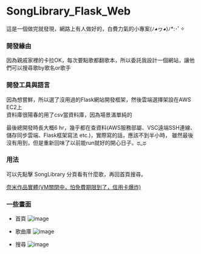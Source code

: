 # SongLibrary_Flask_Web
這是一個做完就發現，網路上有人做好的，白費力氣的小專案(ﾉ◕ヮ◕)ﾉ*:･ﾟ✧

### 開發緣由
因為親戚家裡的卡拉OK，每次要點歌都翻歌本，所以委託我設計一個網站，讓他們可以搜尋歌by歌名or歌手    

### 開發工具與語言
因為想嘗鮮，所以選了沒用過的Flask網站開發框架，然後雲端選擇架設在AWS EC2上    
資料庫很陽春的用了csv當資料庫，因為場景滿單純的    

最後總開發時長大概6 hr，幾乎都在查資料(AWS服務部屬、VSC遠端SSH連線、儲存同步雲端、Flask框架寫法 etc.)，實際寫的話，應該不到半小時，
雖然最後沒有用到，但是重新回味了以前能run就好的開心日子。ಥ_ಥ

### 用法
可以先點擊 SongLibrary 分頁看有什麼歌，再回首頁搜尋。

[奈米作品實體(VM關閉中，怕免費期限到了，信用卡爆炸)](http://3.140.248.242:8000/)


### 一些畫面

* 首頁
![image](https://user-images.githubusercontent.com/52509416/153615152-bc0f70b2-6264-41ab-b2e5-c6d72e310bdc.png)

* 歌曲庫
![image](https://user-images.githubusercontent.com/52509416/153615226-ee8bed9b-4b02-4918-a9ad-28a52909d51b.png)

* 搜尋
![image](https://user-images.githubusercontent.com/52509416/153615303-b1dec9af-ba49-43a6-973c-3ec55e80f15a.png)
